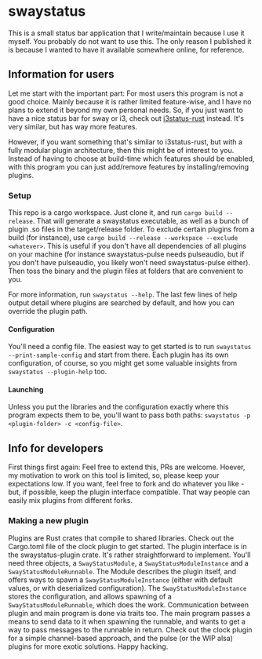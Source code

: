 # swaystatus

This is a small status bar application that I write/maintain because I use it myself. You probably do not want to use this.
The only reason I published it is because I wanted to have it available somewhere online, for reference.

## Information for users

Let me start with the important part: For most users this program is not a good choice. Mainly because it is rather limited feature-wise, and I have no plans to extend it beyond my own personal needs.
So, if you just want to have a nice status bar for sway or i3, check out [i3status-rust](https://github.com/greshake/i3status-rust) instead. It's very similar, but has way more features.

However, if you want something that's similar to i3status-rust, but with a fully modular plugin architecture, then this might be of interest to you. Instead of having to choose at build-time which features should be enabled, with this program you can just add/remove features by installing/removing plugins.

### Setup

This repo is a cargo workspace. Just clone it, and run `cargo build --release`. That will generate a swaystatus executable, as well as a bunch of plugin .so files in the target/release folder. To exclude certain plugins from a build (for instance), use `cargo build --release --workspace --exclude <whatever>`. This is useful if you don't have all dependencies of all plugins on your machine (for instance swaystatus-pulse needs pulseaudio, but if you don't have pulseaudio, you likely won't need swaystatus-pulse either). Then toss the binary and the plugin files at folders that are convenient to you.

For more information, run `swaystatus --help`. The last few lines of help output detail where plugins are searched by default, and how you can override the plugin path.

#### Configuration

You'll need a config file. The easiest way to get started is to run `swaystatus --print-sample-config` and start from there. Each plugin has its own configuration, of course, so you might get some valuable insights from `swaystatus --plugin-help` too.

#### Launching

Unless you put the libraries and the configuration exactly where this program expects them to be, you'll want to pass both paths: `swaystatus -p <plugin-folder> -c <config-file>`.


## Info for developers

First things first again: Feel free to extend this, PRs are welcome. Hoever, my motivation to work on this tool is limited, so, please keep your expectations low. If you want, feel free to fork and do whatever you like - but, if possible, keep the plugin interface compatible. That way people can easily mix plugins from different forks.

### Making a new plugin

Plugins are Rust crates that compile to shared libraries. Check out the Cargo.toml file of the clock plugin to get started. The plugin interface is in the swaystatus-plugin crate. It's rather straightforward to implement. You'll need three objects, a `SwayStatusModule`, a `SwayStatusModuleInstance` and a `SwayStatusModuleRunnable`. The Module describes the plugin itself, and offers ways to spawn a `SwayStatusModuleInstance` (either with default values, or with deserialized configuration). The `SwayStatusModuleInstance` stores the configuration, and allows spawning of a `SwayStatusModuleRunnable`, which does the work. Communication between plugin and main program is done via traits too. The main program passes a means to send data to it when spawning the runnable, and wants to get a way to pass messages to the runnable in return. Check out the clock plugin for a simple channel-based approach, and the pulse (or the WIP alsa) plugins for more exotic solutions. Happy hacking.